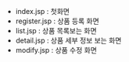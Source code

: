 - index.jsp : 첫화면
- register.jsp : 상품 등록 화면
- list.jsp : 상품 목록보는 화면
- detail.jsp : 상품 세부 정보 보는 화면
- modify.jsp : 상품 수정 화면

